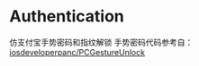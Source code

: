 # Authentication
仿支付宝手势密码和指纹解锁
手势密码代码参考自：[iosdeveloperpanc/PCGestureUnlock](https://github.com/iosdeveloperpanc/PCGestureUnlock)
